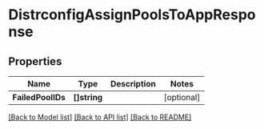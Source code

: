 # DistrconfigAssignPoolsToAppResponse

## Properties

Name | Type | Description | Notes
------------ | ------------- | ------------- | -------------
**FailedPoolIDs** | **[]string** |  | [optional] 

[[Back to Model list]](../README.md#documentation-for-models) [[Back to API list]](../README.md#documentation-for-api-endpoints) [[Back to README]](../README.md)



